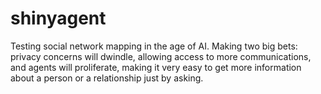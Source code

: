 # shinyagent
Testing social network mapping in the age of AI. Making two big bets: privacy concerns will dwindle, allowing access to more communications, and agents will proliferate, making it very easy to get more information about a person or a relationship just by asking. 
